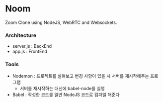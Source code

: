 # Noom

Zoom Clone using NodeJS, WebRTC and Websockets.

### Architecture
- server.js : BackEnd
- app.js : FrontEnd

### Tools
- Nodemon : 프로젝트를 살펴보고 변경 사항이 있을 시 서버를 재시작해주는 프로그램
    - 서버를 재시작하는 대신에 babel-node를 실행
- Babel : 작성한 코드를 일반 NodeJS 코드로 컴파일 해준다 